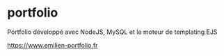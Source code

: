# portfolio

Portfolio développé avec NodeJS, MySQL et le moteur de templating EJS

https://www.emilien-portfolio.fr
 
